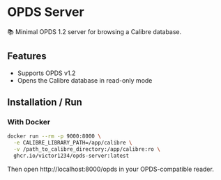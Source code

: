 # OPDS Server

📚 Minimal OPDS 1.2 server for browsing a Calibre database.

## Features
- Supports OPDS v1.2
- Opens the Calibre database in read-only mode

## Installation / Run

### With Docker

```bash
docker run --rm -p 9000:8000 \
  -e CALIBRE_LIBRARY_PATH=/app/calibre \
  -v /path_to_calibre_directory:/app/calibre:ro \
  ghcr.io/victor1234/opds-server:latest
```
Then open http://localhost:8000/opds in your OPDS-compatible reader.
